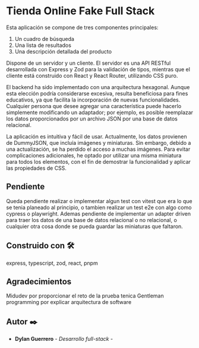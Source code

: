 # Tienda Online Fake Full Stack

Esta aplicación se compone de tres componentes principales:

1. Un cuadro de búsqueda
2. Una lista de resultados
3. Una descripción detallada del producto

Dispone de un servidor y un cliente. El servidor es una API RESTful desarrollada con Express y Zod para la validación de tipos, mientras que el cliente está construido con React y React Router, utilizando CSS puro. 

El backend ha sido implementado con una arquitectura hexagonal. Aunque esta elección podría considerarse excesiva, resulta beneficiosa para fines educativos, ya que facilita la incorporación de nuevas funcionalidades. Cualquier persona que desee agregar una característica puede hacerlo simplemente modificando un adaptador; por ejemplo, es posible reemplazar los datos proporcionados por un archivo JSON por una base de datos relacional. 

La aplicación es intuitiva y fácil de usar. Actualmente, los datos provienen de DummyJSON, que incluía imágenes y miniaturas. Sin embargo, debido a una actualización, se ha perdido el acceso a muchas imágenes. Para evitar complicaciones adicionales, he optado por utilizar una misma miniatura para todos los elementos, con el fin de demostrar la funcionalidad y aplicar las propiedades de CSS.

## Pendiente
Queda pendiente realizar o implementar algun test con vitest que era lo que se tenia planeado al principio, o tambien realizar un test e2e con algo como cypress o playwright.
Ademas pendiente de implementar un adapter driven para traer los datos de una base de datos relacional o no relacional, o cualquier otra cosa donde se pueda guardar las miniaturas que faltaron.

## Construido con 🛠️

express, typescript, zod, react, pnpm

## Agradecimientos

Midudev por proporcionar el reto de la prueba tenica
Gentleman programming por explicar arquitectura de software


## Autor ✒️

* **Dylan Guerrero** - *Desarrollo full-stack* -
